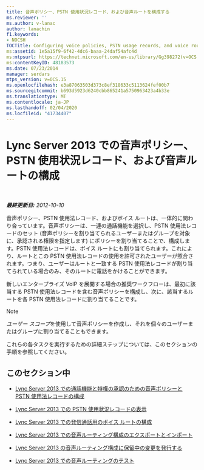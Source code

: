 ```yaml
---
title: 音声ポリシー、PSTN 使用状況レコード、および音声ルートを構成する
ms.reviewer: ''
ms.author: v-lanac
author: lanachin
f1.keywords:
- NOCSH
TOCTitle: Configuring voice policies, PSTN usage records, and voice routes
ms:assetid: 1e5a15f9-6f42-4dc6-baaa-24daf54afc4d
ms:mtpsurl: https://technet.microsoft.com/en-us/library/Gg398272(v=OCS.15)
ms:contentKeyID: 48183573
ms.date: 07/23/2014
manager: serdars
mtps_version: v=OCS.15
ms.openlocfilehash: e3a87063503d373c8ef318633c5113624fef00b7
ms.sourcegitcommit: b693d5923d6240cbb865241a5750963423a4b33e
ms.translationtype: MT
ms.contentlocale: ja-JP
ms.lasthandoff: 02/04/2020
ms.locfileid: "41734407"
---
```

<div data-xmlns="http://www.w3.org/1999/xhtml">

<div class="topic" data-xmlns="http://www.w3.org/1999/xhtml" data-msxsl="urn:schemas-microsoft-com:xslt" data-cs="http://msdn.microsoft.com/en-us/">

<div data-asp="http://msdn2.microsoft.com/asp">

# <a name="configuring-voice-policies-pstn-usage-records-and-voice-routes-in-lync-server-2013"></a>Lync Server 2013 での音声ポリシー、PSTN 使用状況レコード、および音声ルートの構成

</div>

<div id="mainSection">

<div id="mainBody">

<span> </span>

_**最終更新日:** 2012-10-10_

音声ポリシー、PSTN 使用法レコード、およびボイス ルートは、一体的に関わり合っています。音声ポリシーは、一連の通話機能を選択し、PSTN 使用法レコードのセット (音声ポリシーを割り当てられるユーザーまたはグループを対象に、承認される権限を指定します) にポリシーを割り当てることで、構成します。PSTN 使用法レコードは、ボイス ルートにも割り当てられます。これにより、ルートとこの PSTN 使用法レコードの使用を許可されたユーザーが照合されます。つまり、ユーザーはルートと一致する PSTN 使用法レコードが割り当てられている場合のみ、そのルートに電話をかけることができます。

新しいエンタープライズ VoIP を展開する場合の推奨ワークフローは、最初に該当する PSTN 使用法レコードを含む音声ポリシーを構成し、次に、該当するルートを各 PSTN 使用法レコードに割り当てることです。

<div>


> [!NOTE]
> <EM>ユーザー スコープ</EM>を使用して音声ポリシーを作成し、それを個々のユーザーまたはグループに割り当てることもできます。



</div>

これらの各タスクを実行するための詳細ステップについては、このセクションの手順を参照してください。

<div>

## <a name="in-this-section"></a>このセクション中

  - [Lync Server 2013 での通話機能と特権の承認のための音声ポリシーと PSTN 使用法レコードの構成](lync-server-2013-configuring-voice-policies-and-pstn-usage-records-to-authorize-calling-features-and-privileges.md)

  - [Lync Server 2013 での PSTN 使用状況レコードの表示](lync-server-2013-view-pstn-usage-records.md)

  - [Lync Server 2013 での発信通話用のボイス ルートの構成](lync-server-2013-configuring-voice-routes-for-outbound-calls.md)

  - [Lync Server 2013 での音声ルーティング構成のエクスポートとインポート](lync-server-2013-exporting-and-importing-voice-routing-configuration.md)

  - [Lync Server 2013 の音声ルーティング構成に保留中の変更を発行する](lync-server-2013-publish-pending-changes-to-the-voice-routing-configuration.md)

  - [Lync Server 2013 での音声ルーティングのテスト](lync-server-2013-test-voice-routing.md)

</div>

</div>

<span> </span>

</div>

</div>

</div>

